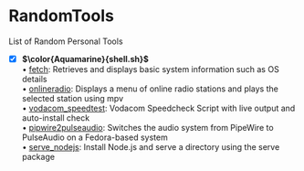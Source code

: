 # RandomTools
List of Random Personal Tools <br>
- [x] **$\color{Aquamarine}{shell.sh}$** <br>
• [fetch](https://github.com/uid887/RandomTools/blob/main/fetch.sh): Retrieves and displays basic system information such as OS details <br>
• [onlineradio](https://github.com/uid887/RandomTools/blob/main/onlineradio.sh): Displays a menu of online radio stations and plays the selected station using mpv <br>
• [vodacom_speedtest](https://github.com/uid887/RandomTools/blob/main/vodocom_speedtest.sh): Vodacom Speedcheck Script with live output and auto-install check <br>
• [pipwire2pulseaudio](https://github.com/uid887/RandomTools/blob/main/pipewire2pulseaudio.sh): Switches the audio system from PipeWire to PulseAudio on a Fedora-based system <br>
• [serve_nodejs](https://github.com/uid887/RandomTools/blob/main/serve_nodejs.sh): Install Node.js and serve a directory using the serve package <br>
